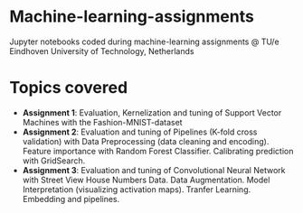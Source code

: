 # Machine-learning-assignments
Jupyter notebooks coded during machine-learning assignments @ TU/e Eindhoven University of Technology, Netherlands

# Topics covered
* **Assignment 1**: Evaluation, Kernelization and tuning of Support Vector Machines with the Fashion-MNIST-dataset
* **Assignment 2**: Evaluation and tuning of Pipelines (K-fold cross validation) with Data Preprocessing (data cleaning and encoding). Feature importance with Random Forest Classifier. Calibrating prediction with GridSearch.
* **Assignment 3**: Evaluation and tuning of Convolutional Neural Network with Street View House Numbers Data. Data Augmentation. Model Interpretation (visualizing activation maps). Tranfer Learning. Embedding and pipelines.
